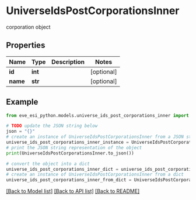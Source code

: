 # UniverseIdsPostCorporationsInner

corporation object

## Properties

Name | Type | Description | Notes
------------ | ------------- | ------------- | -------------
**id** | **int** |  | [optional] 
**name** | **str** |  | [optional] 

## Example

```python
from eve_esi_python.models.universe_ids_post_corporations_inner import UniverseIdsPostCorporationsInner

# TODO update the JSON string below
json = "{}"
# create an instance of UniverseIdsPostCorporationsInner from a JSON string
universe_ids_post_corporations_inner_instance = UniverseIdsPostCorporationsInner.from_json(json)
# print the JSON string representation of the object
print(UniverseIdsPostCorporationsInner.to_json())

# convert the object into a dict
universe_ids_post_corporations_inner_dict = universe_ids_post_corporations_inner_instance.to_dict()
# create an instance of UniverseIdsPostCorporationsInner from a dict
universe_ids_post_corporations_inner_from_dict = UniverseIdsPostCorporationsInner.from_dict(universe_ids_post_corporations_inner_dict)
```
[[Back to Model list]](../README.md#documentation-for-models) [[Back to API list]](../README.md#documentation-for-api-endpoints) [[Back to README]](../README.md)



